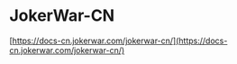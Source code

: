 # JokerWar-CN

[https://docs-cn.jokerwar.com/jokerwar-cn/](https://docs-cn.jokerwar.com/jokerwar-cn/)
